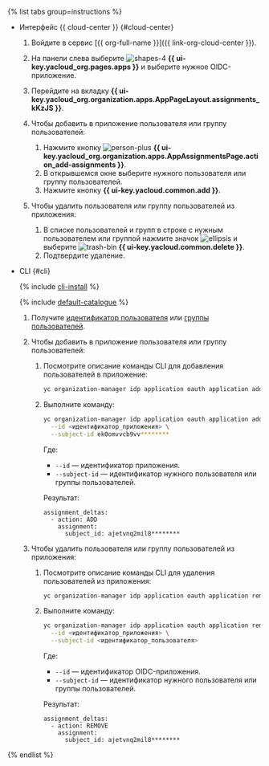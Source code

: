  {% list tabs group=instructions %}

- Интерфейс {{ cloud-center }} {#cloud-center}

  1. Войдите в сервис [{{ org-full-name }}]({{ link-org-cloud-center }}).
  1. На панели слева выберите ![shapes-4](../../_assets/console-icons/shapes-4.svg) **{{ ui-key.yacloud_org.pages.apps }}** и выберите нужное OIDC-приложение.
  1. Перейдите на вкладку **{{ ui-key.yacloud_org.organization.apps.AppPageLayout.assignments_kKzJS }}**.
  1. Чтобы добавить в приложение пользователя или группу пользователей:

      1. Нажмите кнопку ![person-plus](../../_assets/console-icons/person-plus.svg) **{{ ui-key.yacloud_org.organization.apps.AppAssignmentsPage.action_add-assignments }}**.
      1. В открывшемся окне выберите нужного пользователя или группу пользователей.
      1. Нажмите кнопку **{{ ui-key.yacloud.common.add }}**.
  1. Чтобы удалить пользователя или группу пользователей из приложения:

      1. В списке пользователей и групп в строке с нужным пользователем или группой нажмите значок ![ellipsis](../../_assets/console-icons/ellipsis.svg) и выберите ![trash-bin](../../_assets/console-icons/trash-bin.svg) **{{ ui-key.yacloud.common.delete }}**.
      1. Подтвердите удаление.

- CLI {#cli}

  {% include [cli-install](../cli-install.md) %}

  {% include [default-catalogue](../default-catalogue.md) %}

  1. Получите [идентификатор пользователя](../../organization/operations/users-get.md) или [группы пользователей](../../organization/operations/group-get-id.md).

  1. Чтобы добавить в приложение пользователя или группу пользователей:
  
     1. Посмотрите описание команды CLI для добавления пользователей в приложение:
   
        ```bash
        yc organization-manager idp application oauth application add-assignments --help
        ```
   
     1. Выполните команду:
   
        ```bash
        yc organization-manager idp application oauth application add-assignments \
          --id <идентификатор_приложения> \
          --subject-id ek0omvvcb9vv********
        ```
   
        Где:
   
        * `--id` — идентификатор приложения.
        * `--subject-id` — идентификатор нужного пользователя или группы пользователей.
   
        Результат:
   
        ```text
        assignment_deltas:
          - action: ADD
            assignment:
              subject_id: ajetvnq2mil8********
        ```

  1. Чтобы удалить пользователя или группу пользователей из приложения:

     1. Посмотрите описание команды CLI для удаления пользователей из приложения:
   
        ```bash
        yc organization-manager idp application oauth application remove-assignments --help
        ```
   
     1. Выполните команду:
   
        ```bash
        yc organization-manager idp application oauth application remove-assignments \
          --id <идентификатор_приложения> \
          --subject-id <идентификатор_пользователя>
        ```
   
        Где:
   
        * `--id` — идентификатор OIDC-приложения.
        * `--subject-id` — идентификатор нужного пользователя или группы пользователей.
   
        Результат:
   
        ```text
        assignment_deltas:
          - action: REMOVE
            assignment:
              subject_id: ajetvnq2mil8********
        ```

{% endlist %}